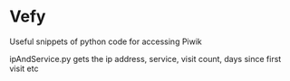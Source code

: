 # Vefy
Useful snippets of python code for accessing Piwik

ipAndService.py gets the ip address, service, visit count, days since first visit etc
